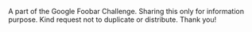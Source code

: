 A part of the Google Foobar Challenge. Sharing this only for information purpose. Kind request not to duplicate or distribute. Thank you!
